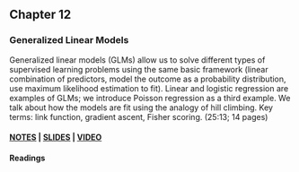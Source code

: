 ## Chapter 12
### Generalized Linear Models

Generalized linear models (GLMs) allow us to solve different types of supervised learning problems using the same basic framework (linear combination of predictors, model the outcome as a probability distribution, use maximum likelihood estimation to fit). Linear and logistic regression are examples of GLMs; we introduce Poisson regression as a third example. We talk about how the models are fit using the analogy of hill climbing. Key terms: link function, gradient ascent, Fisher scoring. (25:13; 14 pages)

#### [NOTES](https://github.com/blpercha/mcds-notes/blob/main/pdf/ch12.pdf) | [SLIDES](https://github.com/blpercha/mcds-notes/blob/main/pdf/ch12-guide.pdf) | [VIDEO](https://vimeo.com/505717483/e48bc2b5d6)

#### Readings


